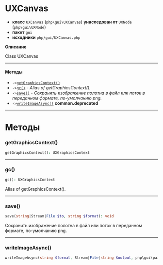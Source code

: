 # UXCanvas

- **класс** `UXCanvas` (`php\gui\UXCanvas`) **унаследован от** `UXNode` (`php\gui\UXNode`)
- **пакет** `gui`
- **исходники** `php/gui/UXCanvas.php`

**Описание**

Class UXCanvas

---

#### Методы

- `->`[`getGraphicsContext()`](#method-getgraphicscontext)
- `->`[`gc()`](#method-gc) - _Alias of getGraphicsContext()._
- `->`[`save()`](#method-save) - _Сохранить изображение полотна в файл или поток в переданном формате, по-умолчанию png._
- `->`[`writeImageAsync()`](#method-writeimageasync) **common.deprecated**

---
# Методы

<a name="method-getgraphicscontext"></a>

### getGraphicsContext()
```php
getGraphicsContext(): UXGraphicsContext
```

---

<a name="method-gc"></a>

### gc()
```php
gc(): UXGraphicsContext
```
Alias of getGraphicsContext().

---

<a name="method-save"></a>

### save()
```php
save(string|Stream|File $to, string $format): void
```
Сохранить изображение полотна в файл или поток в переданном формате, по-умолчанию png.

---

<a name="method-writeimageasync"></a>

### writeImageAsync()
```php
writeImageAsync(string $format, Stream|File|string $output, php\gui\paint\UXColor $transparentColor, callable $callback): void
```